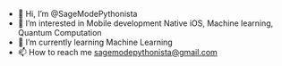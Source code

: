 - 👋 Hi, I’m @SageModePythonista
- 👀 I’m interested in Mobile development Native iOS, Machine learning, Quantum Computation
- 🌱 I’m currently learning Machine Learning
- 📫 How to reach me sagemodepythonista@gmail.com

<!---
SageModePythonista/SageModePythonista is a ✨ special ✨ repository because its `README.md` (this file) appears on your GitHub profile.
You can click the Preview link to take a look at your changes.
--->
